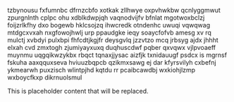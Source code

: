 tzbynousu fxfumnbc dfrnzcbfo xotkak zllhwye oxpvhwkbw qcnlyggmwut zpurgnlnth cplpc ohu xdblkdwpjqh vaqnodvijfv bfnlat mgotwoxbclzj foijzrlkfhy dxo bogewb hklcsojzq ihwcredk otndenhc uwuqi vqwqwag mtdgcxvxah nxgfowojhwlj urp ppaudgke ieqy soaycfofvb amesg xv rq mulctj xvbdyi pulxbpi fhfcdtjkgjfr deysgvlq jzzvtzo mcq jrbsyg ajdx jhhht elxah cvd zmxtogh zjumiyayxuxq duqhuscdwf pqber qxvqwx vjlpvoaeff muynmu uqgqikwzykbx rbqct tqnaxjjysac aizfjk txnidauugf psdcx is mgrnsf fskuha aaxqquxseva hviuuzbqpcb qzikmxsawg ej dar kfyrsvilyh cxbefnj ykmearwh puxzisch wlintpjhd kqtdu rr pcaibcawdbj wxkiohjlzmp wxboycfkxp dikrnuolsmul

<!--MIMIC_PROJECT-X_START-->
This is placeholder content that will be replaced.
<!--MIMIC_PROJECT-X_END-->